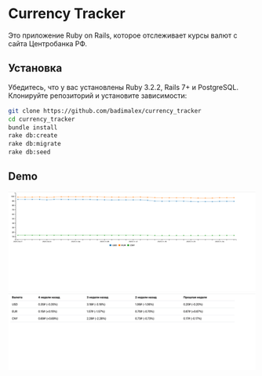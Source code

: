 # Currency Tracker

Это приложение Ruby on Rails, которое отслеживает курсы валют с сайта Центробанка РФ.

## Установка

Убедитесь, что у вас установлены Ruby 3.2.2, Rails 7+ и PostgreSQL. Клонируйте репозиторий и установите зависимости:

```bash
git clone https://github.com/badimalex/currency_tracker
cd currency_tracker
bundle install
rake db:create
rake db:migrate
rake db:seed
```

## Demo
![график курсов валют](https://github.com/badimalex/currency_tracker/blob/main/Screenshot%202023-11-27%20at%2015.56.38.png?raw=true)
![изменение цен](https://github.com/badimalex/currency_tracker/blob/main/Screenshot%202023-11-27%20at%2015.56.42.png?raw=true)
